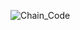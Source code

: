 ![Chain_Code](https://github.com/moh-patel/Unicode2020-21/tree/main/Chain_Code/chain_code.png "Chain_Code")

